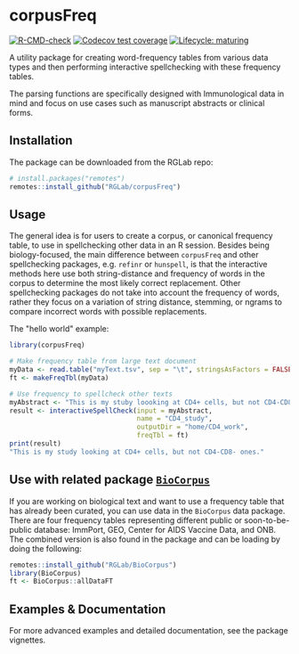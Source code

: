 # corpusFreq

 <!-- badges: start -->
 [![R-CMD-check](https://github.com/RGLab/corpusFreq/workflows/R-CMD-check/badge.svg)](https://github.com/RGLab/corpusFreq/actions)
 [![Codecov test coverage](https://codecov.io/gh/RGLab/corpusFreq/branch/main/graph/badge.svg)](https://codecov.io/gh/RGLab/corpusFreq?branch=main)
 [![Lifecycle: maturing](https://img.shields.io/badge/lifecycle-maturing-blue.svg)](https://www.tidyverse.org/lifecycle/#maturing)
  <!-- badges: end -->

A utility package for creating word-frequency tables from various data types and then performing interactive spellchecking with these frequency tables.

The parsing functions are specifically designed with Immunological data in mind and focus on use cases such as manuscript abstracts or clinical forms.

## Installation

The package can be downloaded from the RGLab repo:

``` r
# install.packages("remotes")
remotes::install_github("RGLab/corpusFreq")
```

## Usage

The general idea is for users to create a corpus, or canonical frequency table, to use in spellchecking other data in an R session.  Besides being biology-focused, the main difference between `corpusFreq` and other spellchecking packages, e.g. `refinr` or `hunspell`, is that the interactive methods here use both string-distance and frequency of words in the corpus to determine the most likely correct replacement.  Other spellchecking packages do not take into account the frequency of words, rather they focus on a variation of string distance, stemming, or ngrams to compare incorrect words with possible replacements.

The "hello world" example:

``` r
library(corpusFreq)

# Make frequency table from large text document
myData <- read.table("myText.tsv", sep = "\t", stringsAsFactors = FALSE)
ft <- makeFreqTbl(myData)

# Use frequency to spellcheck other texts
myAbstract <- "This is my stuby loooking at CD4+ cells, but not CD4-CD8- ones."
result <- interactiveSpellCheck(input = myAbstract,
                                name = "CD4_study",
                                outputDir = "home/CD4_work",
                                freqTbl = ft)
print(result)
"This is my study looking at CD4+ cells, but not CD4-CD8- ones."
```

## Use with related package [`BioCorpus`](https://github.com/RGLab/BioCorpus)

If you are working on biological text and want to use a frequency table that has already been curated, you can use data in the `BioCorpus` data package.  There are four frequency tables representing different public or soon-to-be-public database: ImmPort, GEO, Center for AIDS Vaccine Data, and ONB.  The combined version is also found in the package and can be loading by doing the following:

``` r
remotes::install_github("RGLab/BioCorpus")
library(BioCorpus)
ft <- BioCorpus::allDataFT
```

## Examples & Documentation

For more advanced examples and detailed documentation, see the package vignettes.
